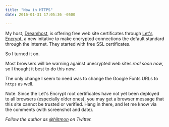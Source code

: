 ```yaml
---
title: "Now in HTTPS"
date: 2016-01-31 17:05:36 -0500

---
```


My host, [Dreamhost](https://www.dreamhost.com/), is offering free web site certificates through [Let's Encrypt](https://letsencrypt.org), a new initative to make encrypted connections the default standard through the internet. They started with free SSL certificates.

So I turned it on.

Most browsers will be warning against unecrypted web sites *real soon now*, so I thought it best to do this now. 

The only change I seem to need was to change the Google Fonts URLs to `https` as well.

<span class="light">Note: Since the Let's Encrypt root certificates have not yet been deployed to all browsers (especially older ones), you may get a browser message that this site cannot be trusted or verified. Hang in there, and let me know via the comments (with screenshot and date).</span>

*Follow the author as [@hiltmon](https://twitter.com/hiltmon) on Twitter.*
